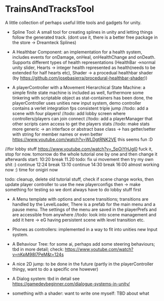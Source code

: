 # TrainsAndTracksTool
A little collection of perhaps useful little tools and gadgets for unity.

- Spline Tool: A small tool for creating splines in unity and letting things follow the generated track. (dont use it, there is a better free package in the store -> Dreamteck Splines)

- A Healthbar Component: an implementation for a health system, includes events for onDamage, onHeal, onHealthChange and onDeath. Supports different types of health representations (HealthBar ->normal unity slider, Hearts -> integer health represented as health(needs to be extended for half hearts etc), Shader -> a procedual healthbar shader (by https://github.com/josebasierra/procedural-healthbar-shader))

- A playerController with a Movement Hierarchical State Machine: a simple finite state machine is included as well, furthermore some tinkering with scriptable object as stat-containers has been done, the playerController uses unities new input system, demo controller contains a verlet integration fps consistent triple jump
//todo: add a scene with four players!
//todo: add lobby screen where controllers/players can join connect
//todo: add a playerManager that other scripts cann access to get the players stats
//todo: make stats more generic -> an interface or abstract base class -> has getter/setter with string for member names or even better
https://www.youtube.com/watch?v=WLDgtRNK2VE
this seems fun :D

//for lobby stuff
https://www.youtube.com/watch?v=_5pOiYHJgl0
fuck it, stop for now. tomorrow do the whole tutorial one by one and then change it afterwards
start: 10:20 break 11.20
todo: fix ui movement then try my own shit :)
continue 12:24 break 13:10
continue 14:30 break 16:00 almost working now :) time for onigiri now

todo: cleanup, delete old tutorial stuff, check if scene change works, then update player controller to use the new playerconfigs
then -> make something for testing so we dont always have to do lobby stuff first


- A Menu template with options and scene transitions; transitions are handled by the LevelLoader, There is a prefab for the main menu and a pause menu. The settings of the menu are saved in the playerPrefs and are accessible from anywhere
//todo: look into scene management and add it here -> eG having persistent scene with level transition etc.


- Phones as controllers: implemented in a way to fit into unities new Input system.

- A Behaviour Tree: for some ai, perhaps add some steering behaviours; tbd in more detail; check: https://www.youtube.com/watch?v=nKpM98I7PeM&t=124s

- A nice 2D jump: to be done in the future (partly in the playerController thingy, want to do a specific one however)

- A Dialog system: tbd in detail see https://gamedevbeginner.com/dialogue-systems-in-unity/

- something with a shader: want to write one myself: TBD about what
